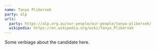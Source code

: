 ```yaml
---
name: Tanya Plibersek
party: alp
urls:
  party: https://alp.org.au/our-people/our-people/tanya-plibersek/
  wikipedia: https://en.wikipedia.org/wiki/Tanya_Plibersek
---
```

Some verbiage about the candidate here.
